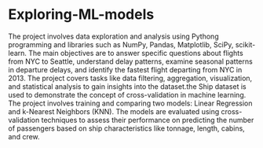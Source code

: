 # Exploring-ML-models

The project involves data exploration and analysis using Pythong programming and libraries such as NumPy, Pandas, Matplotlib, SciPy, scikit-learn.
The main objectives are to answer specific questions about flights from NYC to Seattle, understand delay patterns, examine seasonal patterns in departure delays, and identify the fastest flight departing from NYC in 2013. The project covers tasks like data filtering, aggregation, visualization, and statistical analysis to gain insights into the dataset.the Ship dataset is used to demonstrate the concept of cross-validation in machine learning. The project involves training and comparing two models: Linear Regression and k-Nearest Neighbors (KNN). The models are evaluated using cross-validation techniques to assess their performance on predicting the number of passengers based on ship characteristics like tonnage, length, cabins, and crew.
